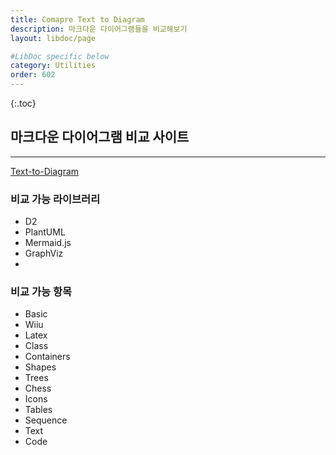 ```yaml
---
title: Comapre Text to Diagram 
description: 마크다운 다이어그램들을 비교해보기
layout: libdoc/page

#LibDoc specific below
category: Utilities
order: 602
---
```

{:.toc}
## 마크다운 다이어그램 비교 사이트
---
[Text-to-Diagram](https://text-to-diagram.com/)

### 비교 가능 라이브러리
* D2
* PlantUML
* Mermaid.js
* GraphViz
* 
### 비교 가능 항목
* Basic
* Wiiu
* Latex
* Class
* Containers
* Shapes
* Trees
* Chess
* Icons
* Tables
* Sequence
* Text
* Code